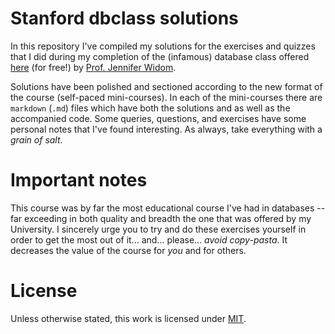 # Stanford dbclass solutions


In this repository I've compiled my solutions for the exercises and quizzes that I did
during my completion of the (infamous) database class offered [here][1] (for free!) by 
[Prof. Jennifer Widom][2].

Solutions have been polished and sectioned according to the new format of the course (self-paced 
mini-courses). In each of the mini-courses there are `markdown` (`.md`) files which have both the 
solutions and as well as the accompanied code. Some queries, questions, and exercises have some 
personal notes that I've found interesting. As always, take everything with a *grain of salt*.

# Important notes

This course was by far the most educational course I've had in databases -- far 
exceeding in both quality and breadth the one that was offered by my University. 
I sincerely urge you to try and do these exercises yourself in order to get the most 
out of it... and... please... *avoid copy-pasta*. It decreases the value of the course 
for *you* and for others.

# License

Unless otherwise stated, this work is licensed under [MIT][3].

[1]: https://lagunita.stanford.edu/courses/DB/2014/SelfPaced/about
[2]: http://cs.stanford.edu/people/widom/
[3]: LICENSE
